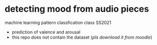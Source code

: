 # detecting mood from audio pieces

machine learning pattern classfication class SS2021

- prediction of valence and arousal
- this repo does not contain the dataset (_pls download it from moodle_)
